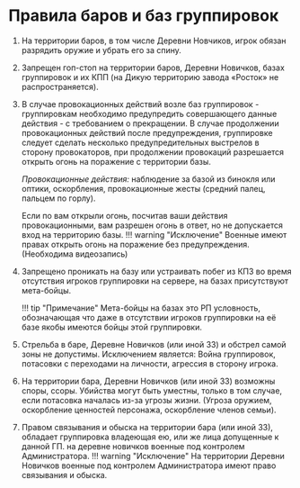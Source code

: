 # Правила баров и баз группировок

1. На территории баров, в том числе Деревни Новчиков, игрок обязан разрядить оружие и убрать его за спину.
2. Запрещен гоп-стоп на территории баров, Деревни Новичков, базах группировок и их КПП (на Дикую территорию завода «Росток» не распространяется).
3. В случае провокационных действий возле баз группировок - группировкам необходимо предупредить совершающего данные действия - с требованием о прекращении. В случае продолжении провокационных действий после предупреждения, группировке следует сделать несколько предупредительных выстрелов в сторону провокаторов, при продолжении провокаций разрешается открыть огонь на поражение с территории базы.

    *Провокационные действия:* наблюдение за базой из бинокля или оптики, оскорбления, провокационные жесты (средний палец, пальцем по горлу).

    Если по вам открыли огонь, посчитав ваши действия провокационными, вам разрешен огонь в ответ, но не допускается вход на территорию базы.
    !!! warning "Исключение"
        Военные имеют правах открыть огонь на поражение без предупреждения. (Необходима видеозапись)

4. Запрещено проникать на базу или устраивать побег из КПЗ во время отсутствия игроков группировки на сервере, на базах присутствуют мета-бойцы.

    !!! tip "Примечание"
        Мета-бойцы на базах это РП условность, обозначающая что даже в отсутствии игроков группировки на её базе якобы имеются бойцы этой группировки.

5. Стрельба в баре, Деревне Новичков (или иной ЗЗ) и обстрел самой зоны не допустимы. Исключением является: Война группировок, потасовки с переходами на личности, агрессия в сторону игрока.

6. На территории бара, Деревни Новичков (или иной ЗЗ) возможны споры, ссоры. Убийства могут быть уместны, только в том случае, если потасовка началась из-за угрозы жизни. (Угроза оружием, оскорбление ценностей персонажа, оскорбление членов семьи).
7. Правом связывания и обыска на территории бара (или иной ЗЗ), обладает группировка владеющая ею, или же лица допущенные к данной ГП. на деревне новичков военные под контролем Администратора.
    !!! warning "Исключение"
        На территории Деревни Новичков военные под контролем Администратора имеют право связывания и обыска.

